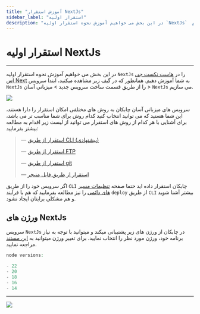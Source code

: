 ```yaml
---
title: "آموزش استقرار NextJs"
sidebar_label: "استقرار اولیه"
description: "در این بخش می خواهیم آموزش نحوه استقرار اولیه `NextJs`  را در هاست نکست جی اس Next به شما آموزش دهیم."
---
```


# استقرار اولیه NextJs
---

در این بخش می خواهیم آموزش نحوه استقرار اولیه `NextJs`  را در [هاست نکست جی اس Next](https://chabokan.net/cloud-hosting/nodejs/next/) به شما آموزش دهیم.
همانطور که در گیف زیر مشاهده میکنید، ابتدا سرویس `NextJs` را از طریق قسمت ساخت سرویس جدید > میزبانی آسان > `NextJs` می سازیم.

![](https://s1.chabokan.net/docs/gifs/nextjs-inatall.gif)

سرویس های میزبانی آسان چابکان به روش های مختلفی امکان استقرار را دارا هستند، این شما هستید که می توانید انتخاب کنید کدام روش برای شما مناسب تر می باشد، برای آشنایی با هر کدام از روش های استقرار می توانید از لیست زیر اقدام به مطالعه بیشتر بفرمایید:

> —  [استقرار از طریق CLI (پیشنهادی)](https://docs.chabokan.net/deploy/cli)
>
> —  [استقرار از طریق FTP](https://docs.chabokan.net/deploy/ftp/)
>
> —  [استقرار از طریق git](https://docs.chabokan.net/deploy/git/)
>
> —  [استقرار از طریق فایل منیجر](https://docs.chabokan.net/deploy/file-manager/)

اگر سرویس خود را از طریق `CLI` چابکان استقرار داده اید حتما صفحه [تنظیمات مسیر های دائمی](https://docs.chabokan.net/features/permanent-path/) را نیز مطالعه بفرمایید که هم با فرآیند `deploy` از طریق `CLI` بیشتر آشنا شوید و هم مشکلی برایتان ایجاد نشود.

## ورژن های NextJs

سرویس `NextJs` در چابکان از ورژن های زیر پشتیبانی میکند و میتوانید با توجه به نیاز برنامه خود، ورژن مورد نظر را انتخاب نمایید. برای تغییر ورژن میتوانید به [این مستند](https://docs.chabokan.net/simple-hosting/nextjs/more/#تغییر-ورژن-nextjs) مراجعه نمایید.

```php
node versions:

- 22
- 20
- 18
- 16
- 14
```

---
<a href="https://hub.chabokan.net/fa/services/create/nextjs" ><img src="https://s1.chabokan.net/docs/images/next-banner.png" /></a>
